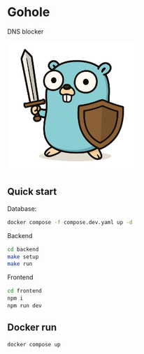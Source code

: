 # Gohole

DNS blocker

<img src="frontend/public/gohole.png" alt="screenshot" width="300"/>

## Quick start

Database:

```bash
docker compose -f compose.dev.yaml up -d
```

Backend

```bash
cd backend
make setup
make run
```

Frontend

```bash
cd frontend
npm i
npm run dev
```

## Docker run

```bash
docker compose up
```
